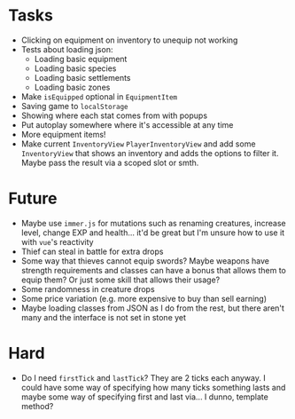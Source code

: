 # Tasks
* Clicking on equipment on inventory to unequip not working
* Tests about loading json:
  * Loading basic equipment
  * Loading basic species
  * Loading basic settlements
  * Loading basic zones
* Make `isEquipped` optional in `EquipmentItem`
* Saving game to `localStorage`
* Showing where each stat comes from with popups
* Put autoplay somewhere where it's accessible at any time
* More equipment items!
* Make current `InventoryView` `PlayerInventoryView` and add some `InventoryView` that shows an inventory and adds the options to filter it. Maybe pass the result via a scoped slot or smth.

# Future
* Maybe use `immer.js` for mutations such as renaming creatures, increase level, change EXP and health... it'd be great but I'm unsure how to use it with `vue`'s reactivity
* Thief can steal in battle for extra drops
* Some way that thieves cannot equip swords? Maybe weapons have strength requirements and classes can have a bonus that allows them to equip them? Or just some skill that allows their usage?
* Some randomness in creature drops
* Some price variation (e.g. more expensive to buy than sell earning)
* Maybe loading classes from JSON as I do from the rest, but there aren't many and the interface is not set in stone yet

# Hard
* Do I need `firstTick` and `lastTick`? They are 2 ticks each anyway. I could have some way of specifying how many ticks something lasts and maybe some way of specifying first and last via... I dunno, template method?
